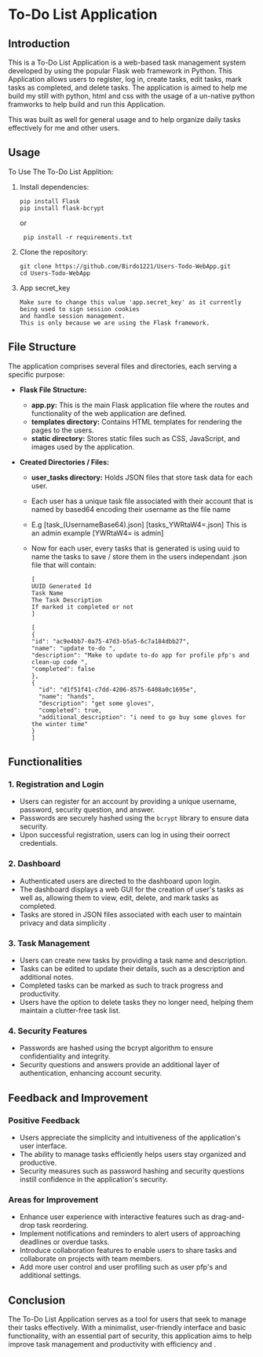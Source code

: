 # To-Do List Application

## Introduction

This is a To-Do List Application is a web-based task management system developed by using the popular Flask web framework in Python.
This Application allows users to register, log in, create tasks, edit tasks, mark tasks as completed, and delete tasks. 
The application is aimed to help me build my still with python, html and css with the usage of a un-native python framworks
to help build and run this Application.

This was built as well for general usage and to help organize daily
tasks effectively for me and other users.

## Usage
To Use The To-Do List Applition:
1. Install dependencies:
    ```
    pip install Flask
    pip install flask-bcrypt
    ```
      or  
  
        
        pip install -r requirements.txt
    

2. Clone the repository:
    ```
    git clone https://github.com/Birdo1221/Users-Todo-WebApp.git
    cd Users-Todo-WebApp

3. App secret_key
   ```
   Make sure to change this value 'app.secret_key' as it currently being used to sign session cookies
   and handle session management.
   This is only because we are using the Flask framework.
   ```
## File Structure

The application comprises several files and directories, each serving a specific purpose:

- **Flask File Structure:**
  - **app.py:** This is the main Flask application file where the routes and functionality of the web application are defined.
  - **templates directory:** Contains HTML templates for rendering the pages to the users.
  - **static directory:** Stores static files such as CSS, JavaScript, and images used by the application.
   
- **Created Directories / Files:**
  - **user_tasks directory:** Holds JSON files that store task data for each user.
  -  Each user has a unique task file associated with their account that is named by based64 encoding
     their username as the file name
 
  - E.g  [task_(UsernameBase64).json]   [tasks_YWRtaW4=.json]  This is an admin example [YWRtaW4=  is admin]
 
  -  Now for each user, every tasks that is generated is using uuid to name the tasks to save / store them in the users independant
     .json file that will contain:
        ```
        [
        UUID Generated Id
        Task Name
        The Task Description
        If marked it completed or not
        ]
        ```
        ```
        [
        {
      "id": "ac9e4bb7-0a75-47d3-b5a5-6c7a184dbb27",        
      "name": "update to-do ",                                  
      "description": "Make to update to-do app for profile pfp's and clean-up code ", 
      "completed": false                                         
        },
        {
          "id": "d1f51f41-c7dd-4206-8575-6408a0c1695e",
          "name": "hands",
          "description": "get some gloves",
          "completed": true,
          "additional_description": "i need to go buy some gloves for the winter time"
        }
        ]
        ```
## Functionalities

### 1. Registration and Login

- Users can register for an account by providing a unique username, password, security question, and answer.
- Passwords are securely hashed using the `bcrypt` library to ensure data security.
- Upon successful registration, users can log in using their oorrect credentials.

### 2. Dashboard

- Authenticated users are directed to the dashboard upon login.
- The dashboard displays a web GUI for the creation of user's tasks as well as, allowing them to view, edit, delete, and mark tasks as completed.
- Tasks are stored in JSON files associated with each user to maintain privacy and data simplicity .

### 3. Task Management

- Users can create new tasks by providing a task name and description.
- Tasks can be edited to update their details, such as a description and additional notes.
- Completed tasks can be marked as such to track progress and productivity.
- Users have the option to delete tasks they no longer need, helping them maintain a clutter-free task list.

### 4. Security Features

- Passwords are hashed using the bcrypt algorithm to ensure confidentiality and integrity.
- Security questions and answers provide an additional layer of authentication, enhancing account security.

## Feedback and Improvement

### Positive Feedback

- Users appreciate the simplicity and intuitiveness of the application's user interface.
- The ability to manage tasks efficiently helps users stay organized and productive.
- Security measures such as password hashing and security questions instill confidence in the application's security.

### Areas for Improvement

- Enhance user experience with interactive features such as drag-and-drop task reordering.
- Implement notifications and reminders to alert users of approaching deadlines or overdue tasks.
- Introduce collaboration features to enable users to share tasks and collaborate on projects with team members.
- Add more user control and user profiling such as user pfp's and additional settings.

## Conclusion

The To-Do List Application serves as a tool for users that seek to manage their tasks effectively. With a minimalist, user-friendly interface 
and basic functionality, with an essential part of security, this application aims to help improve task management and productivity with efficiency and  .
